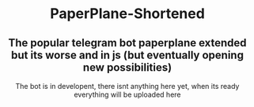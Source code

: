 <h1 align="center">PaperPlane-Shortened</h1>
<h2 align="center">The popular telegram bot paperplane extended but its worse and in js (but eventually opening new possibilities)</h2>
<p align="center">The bot is in developent, there isnt anything here yet, when its ready everything will be uploaded here</p>
